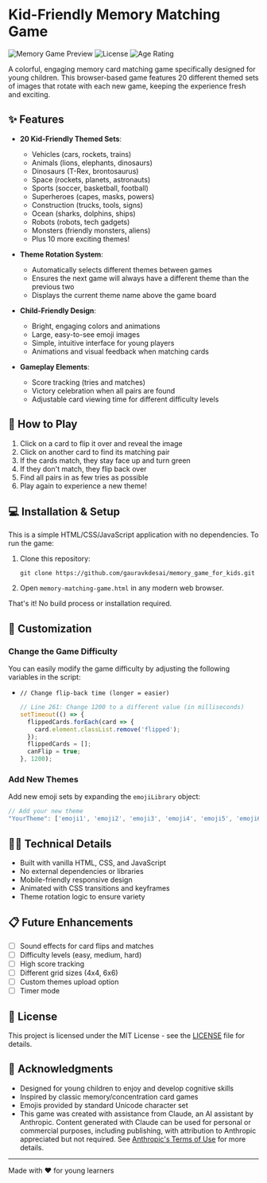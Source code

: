 # Kid-Friendly Memory Matching Game

![Memory Game Preview](https://img.shields.io/badge/Status-Active-brightgreen)
![License](https://img.shields.io/badge/License-MIT-blue)
![Age Rating](https://img.shields.io/badge/Age-5%2B-orange)

A colorful, engaging memory card matching game specifically designed for young children. This browser-based game features 20 different themed sets of images that rotate with each new game, keeping the experience fresh and exciting.


## ✨ Features

- **20 Kid-Friendly Themed Sets**:
  - Vehicles (cars, rockets, trains)
  - Animals (lions, elephants, dinosaurs)
  - Dinosaurs (T-Rex, brontosaurus)
  - Space (rockets, planets, astronauts)
  - Sports (soccer, basketball, football)
  - Superheroes (capes, masks, powers)
  - Construction (trucks, tools, signs)
  - Ocean (sharks, dolphins, ships)
  - Robots (robots, tech gadgets)
  - Monsters (friendly monsters, aliens)
  - Plus 10 more exciting themes!

- **Theme Rotation System**:
  - Automatically selects different themes between games
  - Ensures the next game will always have a different theme than the previous two
  - Displays the current theme name above the game board

- **Child-Friendly Design**:
  - Bright, engaging colors and animations
  - Large, easy-to-see emoji images
  - Simple, intuitive interface for young players
  - Animations and visual feedback when matching cards

- **Gameplay Elements**:
  - Score tracking (tries and matches)
  - Victory celebration when all pairs are found
  - Adjustable card viewing time for different difficulty levels

## 🚀 How to Play

1. Click on a card to flip it over and reveal the image
2. Click on another card to find its matching pair
3. If the cards match, they stay face up and turn green
4. If they don't match, they flip back over
5. Find all pairs in as few tries as possible
6. Play again to experience a new theme!

## 💻 Installation & Setup

This is a simple HTML/CSS/JavaScript application with no dependencies. To run the game:

1. Clone this repository:
   ```
   git clone https://github.com/gauravkdesai/memory_game_for_kids.git
   ```

2. Open `memory-matching-game.html` in any modern web browser.

That's it! No build process or installation required.

## 🔧 Customization

### Change the Game Difficulty

You can easily modify the game difficulty by adjusting the following variables in the script:

- `// Change flip-back time (longer = easier)`
  ```javascript
  // Line 261: Change 1200 to a different value (in milliseconds)
  setTimeout(() => {
    flippedCards.forEach(card => {
      card.element.classList.remove('flipped');
    });
    flippedCards = [];
    canFlip = true;
  }, 1200);
  ```

### Add New Themes

Add new emoji sets by expanding the `emojiLibrary` object:

```javascript
// Add your new theme
"YourTheme": ['emoji1', 'emoji2', 'emoji3', 'emoji4', 'emoji5', 'emoji6', 'emoji7', 'emoji8'],
```

## 👨‍💻 Technical Details

- Built with vanilla HTML, CSS, and JavaScript
- No external dependencies or libraries
- Mobile-friendly responsive design
- Animated with CSS transitions and keyframes
- Theme rotation logic to ensure variety

## 📋 Future Enhancements

- [ ] Sound effects for card flips and matches
- [ ] Difficulty levels (easy, medium, hard)
- [ ] High score tracking
- [ ] Different grid sizes (4x4, 6x6)
- [ ] Custom themes upload option
- [ ] Timer mode

## 📄 License

This project is licensed under the MIT License - see the [LICENSE](LICENSE) file for details.

## 🙏 Acknowledgments

- Designed for young children to enjoy and develop cognitive skills
- Inspired by classic memory/concentration card games
- Emojis provided by standard Unicode character set
- This game was created with assistance from Claude, an AI assistant by Anthropic. Content generated with Claude can be used for personal or commercial purposes, including publishing, with attribution to Anthropic appreciated but not required. See [Anthropic's Terms of Use](https://www.anthropic.com/terms) for more details.


---

Made with ❤️ for young learners

